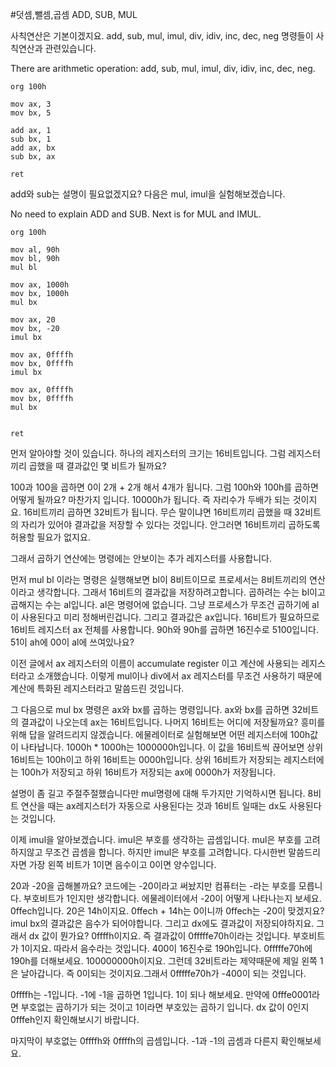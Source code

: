 #덧셈,뺄셈,곱셈 ADD, SUB, MUL

사칙연산은 기본이겠지요. add, sub, mul, imul, div, idiv, inc, dec, neg 명령들이 사칙연산과 관련있습니다.

There are arithmetic operation: add, sub, mul, imul, div, idiv, inc, dec, neg.

```
org 100h
 
mov ax, 3
mov bx, 5
 
add ax, 1
sub bx, 1
add ax, bx
sub bx, ax
 
ret
```

add와 sub는 설명이 필요없겠지요?
다음은 mul, imul을 실험해보겠습니다.

No need to explain ADD and SUB.
Next is for MUL and IMUL.

``` 
org 100h
 
mov al, 90h
mov bl, 90h
mul bl
 
mov ax, 1000h
mov bx, 1000h
mul bx
 
mov ax, 20
mov bx, -20
imul bx
 
mov ax, 0ffffh
mov bx, 0ffffh
imul bx
 
mov ax, 0ffffh
mov bx, 0ffffh
mul bx
 
 
ret
```
먼저 알아야할 것이 있습니다. 하나의 레지스터의 크기는 16비트입니다. 그럼 레지스터끼리 곱했을 때 결과값인 몇 비트가 될까요?

100과 100을 곱하면 0이 2개 + 2개 해서 4개가 됩니다. 그럼 100h와 100h를 곱하면 어떻게 될까요? 마찬가지 입니다. 10000h가 됩니다. 즉 자리수가 두배가 되는 것이지요. 16비트끼리 곱하면 32비트가 됩니다. 무슨 말이냐면 16비트끼리 곱했을 때 32비트의 자리가 있어야 결과값을 저장할 수 있다는 것입니다. 안그러면 16비트끼리 곱하도록 허용할 필요가 없지요.

그래서 곱하기 연산에는 명령에는 안보이는 추가 레지스터를 사용합니다.

먼저 mul bl 이라는 명령은 실행해보면 bl이 8비트이므로 프로세서는 8비트끼리의 연산이라고 생각합니다. 그래서 16비트의 결과값을 저장하려고합니다. 곱하려는 수는 bl이고 곱해지는 수는 al입니다. al은 명령어에 없습니다. 그냥 프로세스가 무조건 곱하기에 al이 사용된다고 미리 정해버린겁니다. 그리고 결과값은 ax입니다. 16비트가 필요하므로 16비트 레지스터 ax 전체를 사용합니다. 90h와 90h를 곱하면 16진수로 5100입니다. 51이 ah에 00이 al에 쓰여있나요?

이전 글에서 ax 레지스터의 이름이 accumulate register 이고 계산에 사용되는 레지스터라고 소개했습니다. 이렇게 mul이나 div에서 ax 레지스터를 무조건 사용하기 때문에 계산에 특화된 레지스터라고 말씀드린 것입니다.

그 다음으로 mul bx 명령은 ax와 bx를 곱하는 명령입니다. ax와 bx를 곱하면 32비트의 결과값이 나오는데 ax는 16비트입니다. 나머지 16비트는 어디에 저장될까요? 흥미를 위해 답을 알려드리지 않겠습니다. 에물레이터로 실험해보면 어떤 레지스터에 100h값이 나타납니다. 1000h * 1000h는 1000000h입니다. 이 값을 16비트씩 끊어보면 상위 16비트는 100h이고 하위 16비트는 0000h입니다. 상위 16비트가 저장되는 레지스터에는 100h가 저장되고 하위 16비트가 저장되는 ax에 0000h가 저장됩니다.

설명이 좀 길고 주절주절했습니다만 mul명령에 대해 두가지만 기억하시면 됩니다. 8비트 연산을 때는 ax레지스터가 자동으로 사용된다는 것과 16비트 일때는 dx도 사용된다는 것입니다.

이제 imul을 알아보겠습니다. imul은 부호를 생각하는 곱셈입니다. mul은 부호를 고려하지않고 무조건 곱셈을 합니다. 하지만 imul은 부호를 고려합니다. 다시한번 말씀드리자면 가장 왼쪽 비트가 1이면 음수이고 0이면 양수입니다.

20과 -20을 곱해볼까요? 코드에는 -20이라고 써놨지만 컴퓨터는 -라는 부호를 모릅니다. 부호비트가 1인지만 생각합니다. 에물레이터에서 -20이 어떻게 나타나는지 보세요. 0ffech입니다. 20은 14h이지요. 0ffech + 14h는 0이니까 0ffech는 -20이 맞겠지요? imul bx의 결과값은 음수가 되어야합니다. 그리고 dx에도 결과값이 저장되야하지요. 그래서 dx 값이 뭔가요? 0ffffh이지요. 즉 결과값이 0fffffe70h이라는 것입니다. 부호비트가 1이지요. 따라서 음수라는 것입니다. 400이 16진수로 190h입니다. 0fffffe70h에 190h를 더해보세요. 100000000h이지요. 그런데 32비트라는 제약때문에 제일 왼쪽 1은 날아갑니다. 즉 0이되는 것이지요.그래서 0fffffe70h가 -400이 되는 것입니다.

0ffffh는 -1입니다. -1에 -1을 곱하면 1입니다. 1이 되나 해보세요. 만약에 0fffe0001라면 부호없는 곱하기가 되는 것이고 1이라면 부호있는 곱하기 입니다. dx 값이 0인지 0fffeh인지 확인해보시기 바랍니다.

마지막이 부호없는 0ffffh와 0ffffh의 곱셈입니다. -1과 -1의 곱셈과 다른지 확인해보세요.